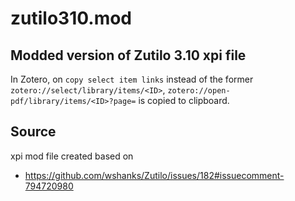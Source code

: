 # zutilo310.mod

## Modded version of Zutilo 3.10 xpi file

In Zotero, on `copy select item links` instead of the former `zotero://select/library/items/<ID>`, `zotero://open-pdf/library/items/<ID>?page=` is copied to clipboard.  

## Source

xpi mod file created based on 
- https://github.com/wshanks/Zutilo/issues/182#issuecomment-794720980
